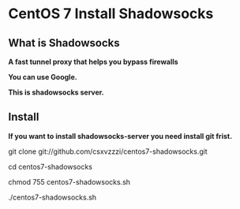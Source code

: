 # CentOS 7 Install Shadowsocks

## What is Shadowsocks

**A fast tunnel proxy that helps you bypass firewalls**

**You can use Google.**

**This is shadowsocks server.**

## Install

**If you want to install shadowsocks-server you need install git frist.**

git clone git://github.com/csxvzzzi/centos7-shadowsocks.git

cd centos7-shadowsocks

chmod 755 centos7-shadowsocks.sh

./centos7-shadowsocks.sh

